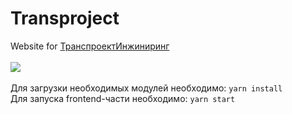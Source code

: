 # **Transproject**
Website for <a href="tpe.su">ТранспроектИнжиниринг</a><br/><br/>
<img src="https://github.com/qookieFaitPipi/profileAssets/blob/main/transprojectAsset/mainScreen.png"><br/><br/>
Для загрузки необходимых модулей необходимо: `yarn install`<br/>
Для запуска frontend-части необходимо: `yarn start`
